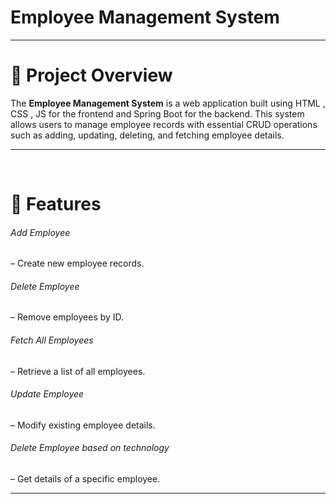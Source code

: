 # Employee Management System
<hr>
<h1>📌 Project Overview</h1>
The <B>Employee Management System</B> is a web application built using HTML , CSS , JS for the frontend and Spring Boot for the backend. This system allows users to manage employee records with essential CRUD operations such as adding, updating, deleting, and fetching employee details.

<br>
<hr>
<br>

<h1>🚀 Features</h1>
<h6>Add Employee</h6>– Create new employee records.

<h6>Delete Employee</h6> – Remove employees by ID.

<h6>Fetch All Employees</h6> – Retrieve a list of all employees.

<h6>Update Employee</h6> – Modify existing employee details.

<h6>Delete Employee based on technology</h6> – Get details of a specific employee.

<br>
<hr>
<br>

